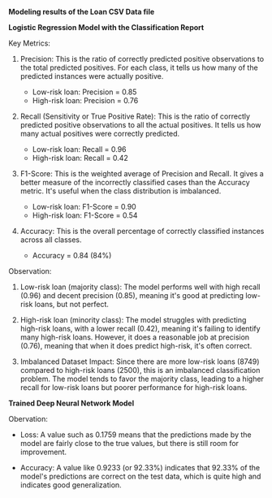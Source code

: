 **Modeling results of the Loan CSV Data file**

**Logistic Regression Model with the Classification Report**

Key Metrics:

1. Precision: 
This is the ratio of correctly predicted positive observations to the total predicted positives. For each class, it tells us how many of the predicted instances were actually positive.

    - Low-risk loan: Precision = 0.85
    - High-risk loan: Precision = 0.76

2. Recall (Sensitivity or True Positive Rate): 
This is the ratio of correctly predicted positive observations to all the actual positives. It tells us how many actual positives were correctly predicted.

    - Low-risk loan: Recall = 0.96
    - High-risk loan: Recall = 0.42

3. F1-Score: 
This is the weighted average of Precision and Recall. It gives a better measure of the incorrectly classified cases than the Accuracy metric. It's useful when the class distribution is imbalanced.

    - Low-risk loan: F1-Score = 0.90
    - High-risk loan: F1-Score = 0.54

4. Accuracy: This is the overall percentage of correctly classified instances across all classes.

    - Accuracy = 0.84 (84%)

Observation:

1. Low-risk loan (majority class): 
The model performs well with high recall (0.96) and decent precision (0.85), meaning it's good at predicting low-risk loans, but not perfect.

2. High-risk loan (minority class): 
The model struggles with predicting high-risk loans, with a lower recall (0.42), meaning it's failing to identify many high-risk loans. However, it does a reasonable job at precision (0.76), meaning that when it does predict high-risk, it's often correct.

3. Imbalanced Dataset Impact:
Since there are more low-risk loans (8749) compared to high-risk loans (2500), this is an imbalanced classification problem. The model tends to favor the majority class, leading to a higher recall for low-risk loans but poorer performance for high-risk loans.

**Trained Deep Neural Network Model**

Obervation:

- Loss: 
A value such as 0.1759 means that the predictions made by the model are fairly close to the true values, but there is still room for improvement.

- Accuracy: 
A value like 0.9233 (or 92.33%) indicates that 92.33% of the model's predictions are correct on the test data, which is quite high and indicates good generalization.

